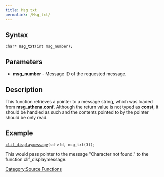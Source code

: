 ```yaml
---
title: Msg txt
permalink: /Msg_txt/
---
```


Syntax
------

`char* `**`msg_txt`**`(int msg_number);`

Parameters
----------

-   **msg_number** - Message ID of the requested message.

Description
-----------

This function retrieves a pointer to a message string, which was loaded from **msg_athena.conf**. Although the return value is not typed as **const**, it should be handled as such and the contents pointed to by the pointer should be only read.

Example
-------

[`clif_displaymessage`](/clif_displaymessage "wikilink")`(sd->fd, msg_txt(3));`

This would pass pointer to the message "Character not found." to the function clif_displaymessage.

[Category:Source Functions](/Category:Source_Functions "wikilink")